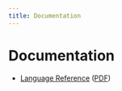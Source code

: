 ```yaml
---
title: Documentation
---
```


# Documentation

* [Language Reference](language-reference.md) ([PDF](flare.pdf))
